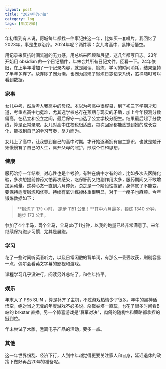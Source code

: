 ```yaml
---
layout: post
title: "2024年的小结"
category: log
tags: [年度记录]
---
```


年初看到有人说，阿城每年都找一件事记住这一年，比如买一套唱片。我回忆了2023年，事是生病治疗。2024年呢？两件事：女儿考高中、黑神话悟空。

用记录来反抗时间流逝的无力感，用总结来回顾和展望，这几年都写日志。23年开始用 obsidian 的一个日记插件，年末合并所有日记文件，回看一下。24年依旧，在上半年增加了一个记录内容，就是阅读、锻炼、学习的时间消耗，结果坚持了半年多弃了。放弃除了因为懒，也因为搭建了锻炼日志记录系统，这样随时可以看到数据。

### 家事

女儿中考，然后考入我高中的母校。本以为考高中很容易，到了初三下学期才知道，考重点高中也挺难，尤其选学校总存在预期与现实的矛盾，加上今年预测分数偏高，在私立和公立之间，最后保守一点选了公立学校分配生。结果最后超了分数线，算是正常录取。女儿对高中住校也很适应，每次回家都能感觉到她的成长变化，能找到自己的学习节奏，尽力而为。

女儿上了高中，让我想到自己的高中时期，才开始逐渐拥有自主意识，也就是她开始慢慢有了自己的人生，离开父母的照护，形成个性和思想。

### 健康

服药治疗一年结束，对心性也是个考验，有种在病中才有的难，比如多次去医院化验，多次想提前停药又怕再次感染，吃保肝药又怕副作用太多，服药期间又不敢增加运动量。这种心态一直到六月停药。总之是一个阶段性提醒，身体底子不能变，要保持适度锻炼和修养。持续有氧训练掉体重很明显，对于一个瘦子也麻烦。今年锻炼数据如下：

> **锻炼了 179 小时， 跑步 1151 公里！**其中六月最多，锻炼 1340 分钟，跑步 173 公里。

参加了4个半马，两个全马，全马pb了11分钟，以我的跑量已经非常满意了。来年继续保持跑步习惯，尤其是晨跑。

### 学习

花了一些时间听英语听力，以及日常闲散的背单词，有那么一丢丢收获，刷剧容易一点，偶尔会看英文字幕的影视和游戏。

课程学习几乎没进行，阅读另外总结了，和往年持平。

### 娱乐

年末入了 PS5 SLIM ，算是补齐了主机，不过游戏热情少了很多。年中的黑神话悟空，绝对当之无愧的年度游戏不必多说。杀戮尖塔一直玩，也花了很多时间看B站的 brkstar 直播。另一个惊喜游戏是“将军对决”，肉鸽的随机性和策略都拿捏的挺到位。

年末尝试了木雕，远离电子产品的活动，要多一点。

### 其他

这一年世界纷乱、经济下行，人到中年越觉得更要关注家人和自身，延迟退休的政策下做好再战20年的准备呢。